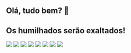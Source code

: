 ## Olá, tudo bem? 👋
## Os humilhados serão exaltados!
![](https://media1.tenor.com/m/w1iCRvTI0jUAAAAC/patrick-sponge-bob.gif)
![](https://media.tenor.com/uGFCTCFNjGAAAAAi/santos-soccer.gif)
![](https://media1.tenor.com/m/oeBy_0qFStoAAAAd/sacanagem-santos.gif)
![](https://media.tenor.com/4j_zmBd3lGoAAAAM/neymar-neymar-jr.gif)
![](https://media.tenor.com/I-oafCae9HcAAAAi/prime-batata.gif)
![](https://media.tenor.com/BJ_GY4foUjIAAAAM/messi.gif)
![](https://media.tenor.com/K4ruSdBYWLkAAAAM/globolinha-neymar.gif)
![](https://media.tenor.com/_oiAhqD-HnQAAAAM/neymar-santos-neymar-jr.gif)
